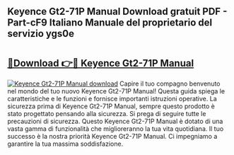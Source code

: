 ## Keyence Gt2-71P Manual Download gratuit PDF - Part-cF9 Italiano Manuale del proprietario del servizio ygs0e

# <h2><a href="http://dfbe8j.blite.top/?on=Keyence+Gt2-71P+Manual">🔗Download 👉🔴 Keyence Gt2-71P Manual</a></h2>

[![Keyence Gt2-71P Manual download](https://i.imgur.com/lujVjoI.png)](http://dfbe8j.blite.top/?on=Keyence+Gt2-71P+Manual)
Capire il tuo compagno benvenuto nel mondo del tuo nuovo Keyence Gt2-71P Manual! Questa guida spiega le caratteristiche e le funzioni e fornisce importanti istruzioni operative. La sicurezza prima di Keyence Gt2-71P Manual, sempre questo prodotto è stato progettato pensando alla sicurezza. Si prega di seguire tutte le precauzioni di sicurezza. Questo Keyence Gt2-71P Manual è dotato di una vasta gamma di funzionalità che miglioreranno la tua vita quotidiana. Il tuo successo è la nostra priorità Keyence Gt2-71P Manual. Ci impegniamo a garantire la tua massima soddisfazione.
